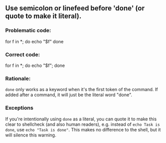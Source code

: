 ## Use semicolon or linefeed before 'done' (or quote to make it literal).

### Problematic code:

for f in *; do echo "$f" done

### Correct code:

for f in *; do echo "$f"; done

### Rationale:

`done` only works as a keyword when it's the first token of the command. If added after a command, it will just be the literal word "done". 

### Exceptions

If you're intentionally using `done` as a literal, you can quote it to make this clear to shellcheck (and also human readers), e.g. instead of `echo Task is done`, use `echo "Task is done"`. This makes no difference to the shell, but it will silence this warning.
